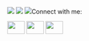 <img src="https://github-readme-stats.vercel.app/api?username=xquinh1&theme=vue-dark&show_icons=true&count_private=true">
<img src="https://github-readme-stats.vercel.app/api/top-langs/?username=xquinh1&theme=vue-dark&layout=&langs_count=5">
<img src="https://github-readme-stats.vercel.app/api/pin/?username=xquinh1&repo=toDoList-App>
[![GitHub Streak](https://github-readme-streak-stats.herokuapp.com/?user=xquinh1)](https://git.io/streak-stats)

<h3 align="left">Connect with me:</h3>
<p align="left">
<a href="https://www.linkedin.com/in/xuanquynh2003/" target="blank"><img align="center" src="https://cdn.jsdelivr.net/npm/simple-icons@3.0.1/icons/linkedin.svg" alt="" height="30" width="40" /></a>
<a href="https://www.instagram.com/_xn.qnh_/" target="blank"><img align="center" src="https://cdn.jsdelivr.net/npm/simple-icons@3.0.1/icons/instagram.svg" alt="" height="30" width="40" /></a>
<a href="https://www.facebook.com/ngxquinh/" target="blank"><img align="center" src="https://cdn.jsdelivr.net/npm/simple-icons@3.0.1/icons/facebook.svg" alt="" height="30" width="40" /></a>
</p>
